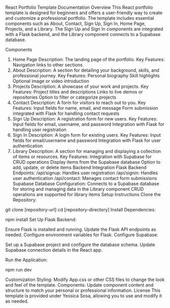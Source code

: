 React Portfolio Template Documentation
Overview
This React portfolio template is designed for beginners and offers a user-friendly way to create and customize a professional portfolio. The template includes essential components such as About, Contact, Sign Up, Sign In, Home Page, Projects, and a Library. The Sign Up and Sign In components are integrated with a Flask backend, and the Library component connects to a Supabase database.

Components
1. Home Page
Description: The landing page of the portfolio.
Key Features:
Navigation links to other sections
2. About
Description: A section for detailing your background, skills, and professional journey.
Key Features:
Personal biography
Skill highlights
Optional image or video introduction
3. Projects
Description: A showcase of your work and projects.
Key Features:
Project titles and descriptions
Links to live demos or repositories
Option to filter or categorize projects
4. Contact
Description: A form for visitors to reach out to you.
Key Features:
Input fields for name, email, and message
Form submission integrated with Flask for handling contact requests
5. Sign Up
Description: A registration form for new users.
Key Features:
Input fields for email, username, and password
Integration with Flask for handling user registration
6. Sign In
Description: A login form for existing users.
Key Features:
Input fields for email/username and password
Integration with Flask for user authentication
7. Library
Description: A section for managing and displaying a collection of items or resources.
Key Features:
Integration with Supabase for CRUD operations
Display items from the Supabase database
Option to add, update, or delete items
Backend Integration
Flask Backend
Endpoints:
/api/signup: Handles user registration
/api/signin: Handles user authentication
/api/contact: Manages contact form submissions
Supabase Database
Configuration:
Connects to a Supabase database for storing and managing data in the Library component
CRUD operations are supported for library items
Setup Instructions
Clone the Repository:



git clone [repository-url]
cd [repository-directory]
Install Dependencies:



npm install
Set Up Flask Backend:

Ensure Flask is installed and running.
Update the Flask API endpoints as needed.
Configure environment variables for Flask.
Configure Supabase:

Set up a Supabase project and configure the database schema.
Update Supabase connection details in the React app.

Run the Application:

npm run dev

Customization
Styling: Modify App.css or other CSS files to change the look and feel of the template.
Components: Update component content and structure to match your personal or professional information.
License
This template is provided under Yessica Sosa, allowing you to use and modify it as needed.

